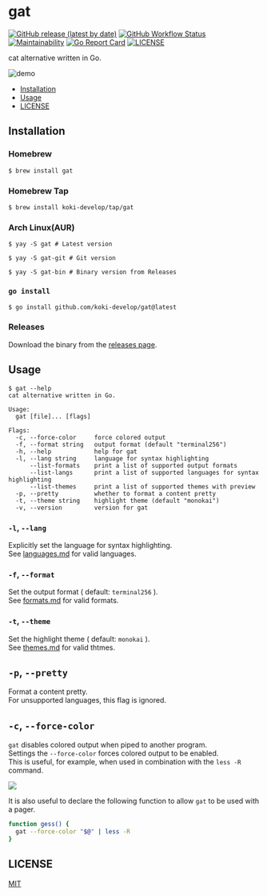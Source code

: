 # gat

[![GitHub release (latest by date)](https://img.shields.io/github/v/release/koki-develop/gat)](https://github.com/koki-develop/gat/releases/latest)
[![GitHub Workflow Status](https://img.shields.io/github/actions/workflow/status/koki-develop/gat/ci.yml?logo=github)](https://github.com/koki-develop/gat/actions/workflows/ci.yml)
[![Maintainability](https://img.shields.io/codeclimate/maintainability/koki-develop/gat?style=flat&logo=codeclimate)](https://codeclimate.com/github/koki-develop/gat/maintainability)
[![Go Report Card](https://goreportcard.com/badge/github.com/koki-develop/gat)](https://goreportcard.com/report/github.com/koki-develop/gat)
[![LICENSE](https://img.shields.io/github/license/koki-develop/gat)](./LICENSE)

cat alternative written in Go.

![demo](./docs/demo.gif)

- [Installation](#installation)
- [Usage](#usage)
- [LICENSE](#license)

## Installation

### Homebrew

```console
$ brew install gat
```

### Homebrew Tap

```console
$ brew install koki-develop/tap/gat
```

### Arch Linux(AUR)
```console
$ yay -S gat # Latest version

$ yay -S gat-git # Git version

$ yay -S gat-bin # Binary version from Releases
```

### `go install`

```console
$ go install github.com/koki-develop/gat@latest
```

### Releases

Download the binary from the [releases page](https://github.com/koki-develop/gat/releases/latest).

## Usage

```console
$ gat --help
cat alternative written in Go.

Usage:
  gat [file]... [flags]

Flags:
  -c, --force-color     force colored output
  -f, --format string   output format (default "terminal256")
  -h, --help            help for gat
  -l, --lang string     language for syntax highlighting
      --list-formats    print a list of supported output formats
      --list-langs      print a list of supported languages for syntax highlighting
      --list-themes     print a list of supported themes with preview
  -p, --pretty          whether to format a content pretty
  -t, --theme string    highlight theme (default "monokai")
  -v, --version         version for gat
```

### `-l`, `--lang`

Explicitly set the language for syntax highlighting.  
See [languages.md](./docs/languages.md) for valid languages.

### `-f`, `--format`

Set the output format ( default: `terminal256` ).  
See [formats.md](./docs/formats.md) for valid formats.

### `-t`, `--theme`

Set the highlight theme ( default: `monokai` ).  
See [themes.md](./docs/themes.md) for valid thtmes.

## `-p`, `--pretty`

Format a content pretty.  
For unsupported languages, this flag is ignored.

## `-c`, `--force-color`

`gat` disables colored output when piped to another program.  
Settings the `--force-color` forces colored output to be enabled.  
This is useful, for example, when used in combination with the `less -R` command.

![](/docs/gess.gif)

It is also useful to declare the following function to allow `gat` to be used with a pager.

```sh
function gess() {
  gat --force-color "$@" | less -R
}
```

## LICENSE

[MIT](./LICENSE)
